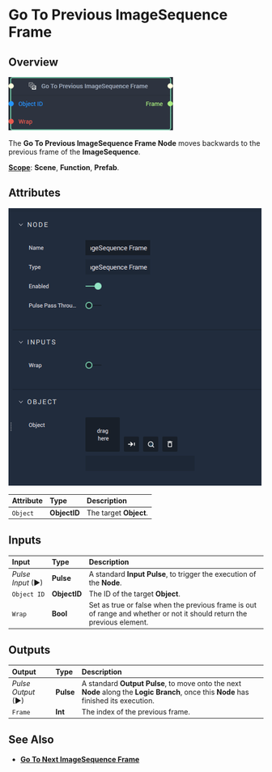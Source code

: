 # Go To Previous ImageSequence Frame

## Overview

![The Go To Previous ImageSequence Frame Node.](../../../.gitbook/assets/gotopreviousimagesequenceframenode20241.png)

The **Go To Previous ImageSequence Frame Node** moves backwards to the previous frame of the **ImageSequence**.

[**Scope**](../../overview.md#scopes): **Scene**, **Function**, **Prefab**.

## Attributes

![The Go To Previous ImageSequence Frame Node Attributes.](../../../.gitbook/assets/node-go-to-previous-imagesequence-frame-attr.png)


| Attribute | Type | Description |
| :--- | :--- | :--- |
| `Object` | **ObjectID** | The target **Object**. |

## Inputs

| Input | Type | Description |
| :--- | :--- | :--- |
| _Pulse Input_ \(►\) | **Pulse** | A standard **Input Pulse**, to trigger the execution of the **Node**. |
| `Object ID` | **ObjectID** | The ID of the target **Object**. |
| `Wrap` | **Bool** | Set as true or false when the previous frame is out of range and whether or not it should return the previous element. |

## Outputs

| Output | Type | Description |
| :--- | :--- | :--- |
| _Pulse Output_ \(►\) | **Pulse** | A standard **Output Pulse**, to move onto the next **Node** along the **Logic Branch**, once this **Node** has finished its execution. |
| `Frame` | **Int** | The index of the previous frame. |

## See Also

* [**Go To Next ImageSequence Frame**](gotonextimagesequenceframe.md)

